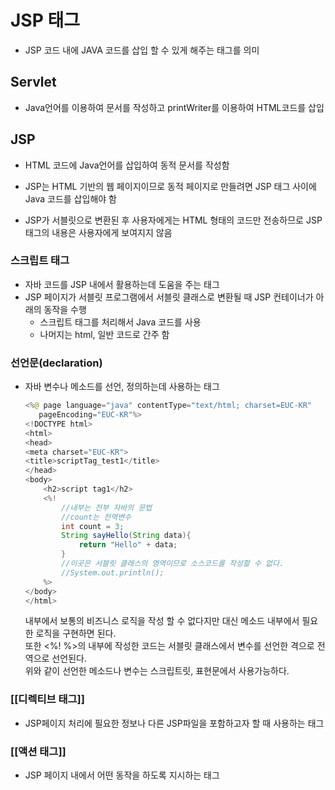 
# JSP 태그 
- JSP 코드 내에 JAVA 코드를 삽입 할 수 있게 해주는 태그를 의미

## Servlet 
- Java언어를 이용하여 문서를 작성하고 printWriter를 이용하여 HTML코드를 삽입

## JSP
- HTML 코드에 Java언어를 삽입하여 동적 문서를 작성함

- JSP는 HTML 기반의 웹 페이지이므로 동적 페이지로 만들려면 JSP 태그 사이에 Java 코드를 삽입해야 함
- JSP가 서블릿으로 변환된 후 사용자에게는 HTML 형태의 코드만 전송하므로 JSP 태그의 내용은 사용자에게 보여지지 않음

### 스크립트 태그
- 자바 코드를 JSP 내에서 활용하는데 도움을 주는 태그
- JSP 페이지가 서블릿 프로그램에서 서블릿 클래스로 변환될 때 JSP 컨테이너가 아래의 동작을 수행
	- 스크립트 태그를 처리해서 Java 코드를 사용
	- 나머지는 html, 일반 코드로 간주 함
### 선언문(declaration)

- 자바 변수나 메소드를 선언, 정의하는데 사용하는 태그
    
    ```JAVA
    <%@ page language="java" contentType="text/html; charset=EUC-KR"
       pageEncoding="EUC-KR"%>
    <!DOCTYPE html>
    <html>
    <head>
    <meta charset="EUC-KR">
    <title>scriptTag_test1</title>
    </head>
    <body>
    	<h2>script tag1</h2>
    	<%!
    		//내부는 전부 자바의 문법
    		//count는 전역변수
    		int count = 3;
    		String sayHello(String data){
    			return "Hello" + data;
    		}
    		//이곳은 서블릿 클래스의 영역이므로 소스코드를 작성할 수 없다.
    		//System.out.println();
    	%>
    </body>
    </html>
    ```
    
    내부에서 보통의 비즈니스 로직을 작성 할 수 없다지만 대신 메소드 내부에서 필요한 로직을 구현하면 된다.  
    또한 <%! %>의 내부에 작성한 코드는 서블릿 클래스에서 변수를 선언한 격으로 전역으로 선언된다.  
    위와 같이 선언한 메소드나 변수는 스크립트릿, 표현문에서 사용가능하다.

### [[디렉티브 태그]]
- JSP페이지 처리에 필요한 정보나 다른 JSP파일을 포함하고자 할 때 사용하는 태그
### [[액션 태그]]
- JSP 페이지 내에서 어떤 동작을 하도록 지시하는 태그

